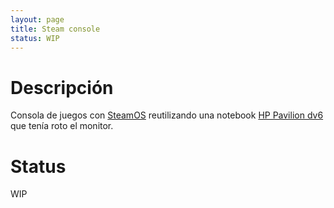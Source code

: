 ```yaml
---
layout: page
title: Steam console
status: WIP
---
```


# Descripción

Consola de juegos con [SteamOS][1] reutilizando una notebook [HP Pavilion
dv6][2] que tenía roto el monitor.

<script src="https://cdn.jsdelivr.net/npm/publicalbum@latest/embed-ui.min.js" async></script>
<div class="pa-carousel-widget" style="width:640px; height:480px; display:none;"
  data-link="https://photos.app.goo.gl/315PWKDfG6HHQFP99"
  data-title="Steam Console"
  data-description="7 new photos added to shared album">
  <object data="https://lh3.googleusercontent.com/LawCRlEfubT5zzBl1azE6R1mH4NQclUZo58w7l_MCr6_HoqPDfQBIEhxJn0nnqPIZhZISQJck8Lbd67I-tWBkitxUFy95NHBLt19cNPta_VWTPd1R2cIkIOLv7kHQpr8-Yy76xRhZjg=w1920-h1080"></object>
  <object data="https://lh3.googleusercontent.com/LeE8nzKW9Rg6iT87rzoejp19Mk3rxvut8X9BCkDupax6F1wjSd1zJEIKksrEYUCX4SU7yoi-7g1EBNRhLEVKrUdzhhGJu__BGwW3jChxRZY73Zllyp1TVCbQx6qr8daQnNQUuYRAMIA=w1920-h1080"></object>
  <object data="https://lh3.googleusercontent.com/bJoCj3AN38HRTPMqBNAAr4B-k4DQhifDqjKiO7xTiLJ5QaKn-N3jW7PJvehNJ_sYOLkaY-0VVOOMNXCr-I2pBM4ftqmzoNpHavWCK1S4z7tYEFjlQaLRjiGdmcdVTFx4NwbNlpCbxuE=w1920-h1080"></object>
  <object data="https://lh3.googleusercontent.com/BTtfUPtCwarux7Ed2eFxm2-b8exKkQt9raiWlrs0lJYBMmRneBoccFyIusUT-hExxrekOqtMok1sataSNE_EG6vGGIel9jl_g0DvDZOS10xtQ_BB-crOuHjqxHgK3OVLozyLat2WxoI=w1920-h1080"></object>
  <object data="https://lh3.googleusercontent.com/RhZSjYKB_R-3rc67c7gneXnVm_389-NSnMT2_czMMPRWQudSMO6tCBMGy6snYPiknXp9q1GtAlIIU5cPfs3TEW_mplUn4IWa9vKZfgaY70sjj5xijBIi6cR_ynFWlm7ywlgXB7khdlg=w1920-h1080"></object>
  <object data="https://lh3.googleusercontent.com/YrPAw4-RYwuS3H02r3SSxRuQ_iovEn3aa8-jyqzh4b7LniXVM5oR8dZuW3fKzD2EMgkaotNje3ObGPZ8xOBrosWL17OEiEejvYxqPx_NKLNw7U9h-sgLTaoE2U_cHeWidaZdjHYG9y8=w1920-h1080"></object>
  <object data="https://lh3.googleusercontent.com/YzbDP7m7D64ygML4RtxXehwzoKcWTkvUCD6HgG2YLvVb4X1gHaK-KtS3rNGQryasIwoDac1kbBPn-bW0DWU-SK8vsBRY0lRdTQaHFaNPuLMwVAriIxBb6yHzVU4y0yQRIKykrCibVpI=w1920-h1080"></object>
</div>

# Status

WIP

[1]: https://store.steampowered.com/steamos/
[2]: https://support.hp.com/ar-es/document/c02768527
